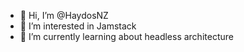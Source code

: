 - 👋 Hi, I’m @HaydosNZ
- 👀 I’m interested in Jamstack
- 🌱 I’m currently learning about headless architecture

<!---
HaydosNZ/HaydosNZ is a ✨ special ✨ repository because its `README.md` (this file) appears on your GitHub profile.
You can click the Preview link to take a look at your changes.
--->
